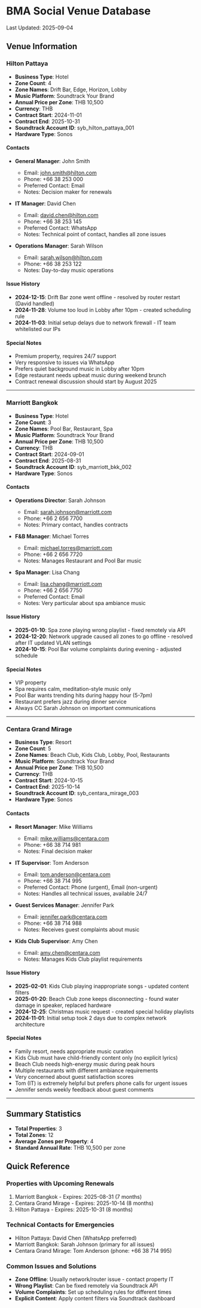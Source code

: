 # BMA Social Venue Database

Last Updated: 2025-09-04

## Venue Information

### Hilton Pattaya
- **Business Type**: Hotel
- **Zone Count**: 4
- **Zone Names**: Drift Bar, Edge, Horizon, Lobby
- **Music Platform**: Soundtrack Your Brand
- **Annual Price per Zone**: THB 10,500
- **Currency**: THB
- **Contract Start**: 2024-11-01
- **Contract End**: 2025-10-31
- **Soundtrack Account ID**: syb_hilton_pattaya_001
- **Hardware Type**: Sonos

#### Contacts
- **General Manager**: John Smith
  - Email: john.smith@hilton.com
  - Phone: +66 38 253 000
  - Preferred Contact: Email
  - Notes: Decision maker for renewals
  
- **IT Manager**: David Chen
  - Email: david.chen@hilton.com  
  - Phone: +66 38 253 145
  - Preferred Contact: WhatsApp
  - Notes: Technical point of contact, handles all zone issues
  
- **Operations Manager**: Sarah Wilson
  - Email: sarah.wilson@hilton.com
  - Phone: +66 38 253 122
  - Notes: Day-to-day music operations

#### Issue History
- **2024-12-15**: Drift Bar zone went offline - resolved by router restart (David handled)
- **2024-11-28**: Volume too loud in Lobby after 10pm - created scheduling rule
- **2024-11-03**: Initial setup delays due to network firewall - IT team whitelisted our IPs

#### Special Notes
- Premium property, requires 24/7 support
- Very responsive to issues via WhatsApp
- Prefers quiet background music in Lobby after 10pm
- Edge restaurant needs upbeat music during weekend brunch
- Contract renewal discussion should start by August 2025

---

### Marriott Bangkok
- **Business Type**: Hotel
- **Zone Count**: 3
- **Zone Names**: Pool Bar, Restaurant, Spa
- **Music Platform**: Soundtrack Your Brand
- **Annual Price per Zone**: THB 10,500
- **Currency**: THB
- **Contract Start**: 2024-09-01
- **Contract End**: 2025-08-31
- **Soundtrack Account ID**: syb_marriott_bkk_002
- **Hardware Type**: Sonos

#### Contacts
- **Operations Director**: Sarah Johnson
  - Email: sarah.johnson@marriott.com
  - Phone: +66 2 656 7700
  - Notes: Primary contact, handles contracts

- **F&B Manager**: Michael Torres
  - Email: michael.torres@marriott.com
  - Phone: +66 2 656 7720
  - Notes: Manages Restaurant and Pool Bar music
  
- **Spa Manager**: Lisa Chang
  - Email: lisa.chang@marriott.com
  - Phone: +66 2 656 7750
  - Preferred Contact: Email
  - Notes: Very particular about spa ambiance music

#### Issue History
- **2025-01-10**: Spa zone playing wrong playlist - fixed remotely via API
- **2024-12-20**: Network upgrade caused all zones to go offline - resolved after IT updated VLAN settings
- **2024-10-15**: Pool Bar volume complaints during evening - adjusted schedule

#### Special Notes
- VIP property
- Spa requires calm, meditation-style music only
- Pool Bar wants trending hits during happy hour (5-7pm)
- Restaurant prefers jazz during dinner service
- Always CC Sarah Johnson on important communications

---

### Centara Grand Mirage
- **Business Type**: Resort
- **Zone Count**: 5
- **Zone Names**: Beach Club, Kids Club, Lobby, Pool, Restaurants
- **Music Platform**: Soundtrack Your Brand
- **Annual Price per Zone**: THB 10,500
- **Currency**: THB
- **Contract Start**: 2024-10-15
- **Contract End**: 2025-10-14
- **Soundtrack Account ID**: syb_centara_mirage_003
- **Hardware Type**: Sonos

#### Contacts
- **Resort Manager**: Mike Williams
  - Email: mike.williams@centara.com
  - Phone: +66 38 714 981
  - Notes: Final decision maker

- **IT Supervisor**: Tom Anderson
  - Email: tom.anderson@centara.com
  - Phone: +66 38 714 995
  - Preferred Contact: Phone (urgent), Email (non-urgent)
  - Notes: Handles all technical issues, available 24/7
  
- **Guest Services Manager**: Jennifer Park
  - Email: jennifer.park@centara.com
  - Phone: +66 38 714 988
  - Notes: Receives guest complaints about music

- **Kids Club Supervisor**: Amy Chen
  - Email: amy.chen@centara.com
  - Notes: Manages Kids Club playlist requirements

#### Issue History
- **2025-02-01**: Kids Club playing inappropriate songs - updated content filters
- **2025-01-20**: Beach Club zone keeps disconnecting - found water damage in speaker, replaced hardware
- **2024-12-25**: Christmas music request - created special holiday playlists
- **2024-11-01**: Initial setup took 2 days due to complex network architecture

#### Special Notes
- Family resort, needs appropriate music curation
- Kids Club must have child-friendly content only (no explicit lyrics)
- Beach Club needs high-energy music during peak hours
- Multiple restaurants with different ambiance requirements
- Very concerned about guest satisfaction scores
- Tom (IT) is extremely helpful but prefers phone calls for urgent issues
- Jennifer sends weekly feedback about guest comments

---

## Summary Statistics
- **Total Properties**: 3
- **Total Zones**: 12
- **Average Zones per Property**: 4
- **Standard Annual Rate**: THB 10,500 per zone

## Quick Reference

### Properties with Upcoming Renewals
1. Marriott Bangkok - Expires: 2025-08-31 (7 months)
2. Centara Grand Mirage - Expires: 2025-10-14 (8 months)  
3. Hilton Pattaya - Expires: 2025-10-31 (8 months)

### Technical Contacts for Emergencies
- Hilton Pattaya: David Chen (WhatsApp preferred)
- Marriott Bangkok: Sarah Johnson (primary for all issues)
- Centara Grand Mirage: Tom Anderson (phone: +66 38 714 995)

### Common Issues and Solutions
- **Zone Offline**: Usually network/router issue - contact property IT
- **Wrong Playlist**: Can be fixed remotely via Soundtrack API
- **Volume Complaints**: Set up scheduling rules for different times
- **Explicit Content**: Apply content filters via Soundtrack dashboard